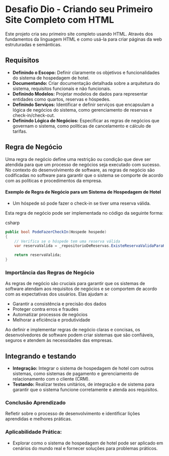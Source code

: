 # **Desafio Dio - Criando seu Primeiro Site Completo com HTML**

Este projeto cria seu primeiro site completo usando HTML. Através dos fundamentos da linguagem HTML e como usá-la para criar páginas da web estruturadas e semânticas.



## Requisitos

- **Definindo o Escopo:** Definir claramente os objetivos e funcionalidades do sistema de hospedagem de hotel.
- **Documentando:** Criar documentação detalhada sobre a arquitetura do sistema, requisitos funcionais e não funcionais.
- **Definindo Modelos:** Projetar modelos de dados para representar entidades como quartos, reservas e hóspedes.
- **Definindo Serviços:** Identificar e definir serviços que encapsulam a lógica de negócios do sistema, como gerenciamento de reservas e check-in/check-out.
- **Definindo Lógica de Negócios:** Especificar as regras de negócios que governam o sistema, como políticas de cancelamento e cálculo de tarifas.



## **Regra de Negócio**

Uma regra de negócio define uma restrição ou condição que deve ser atendida para que um processo de negócios seja executado com sucesso. No contexto do desenvolvimento de software, as regras de negócio são codificadas no software para garantir que o sistema se comporte de acordo com as políticas e procedimentos da empresa.

#### **Exemplo de Regra de Negócio para um Sistema de Hospedagem de Hotel**

- Um hóspede só pode fazer o check-in se tiver uma reserva válida.

Esta regra de negócio pode ser implementada no código da seguinte forma:

csharp

```csharp
public bool PodeFazerCheckIn(Hospede hospede)
{
    // Verifica se o hóspede tem uma reserva válida
    var reservaValida = _repositorioDeReservas.ExisteReservaValidaParaHospede(hospede);

    return reservaValida;
}
```



### Importância das Regras de Negócio

As regras de negócio são cruciais para garantir que os sistemas de software atendam aos requisitos de negócios e se comportem de acordo com as expectativas dos usuários. Elas ajudam a:

- Garantir a consistência e precisão dos dados
- Proteger contra erros e fraudes
- Automatizar processos de negócios
- Melhorar a eficiência e produtividade

Ao definir e implementar regras de negócio claras e concisas, os desenvolvedores de software podem criar sistemas que são confiáveis, seguros e atendem às necessidades das empresas.



## Integrando e testando

- **Integração:** Integrar o sistema de hospedagem de hotel com outros sistemas, como sistemas de pagamento e gerenciamento de relacionamento com o cliente (CRM).
- **Testando:** Realizar testes unitários, de integração e de sistema para garantir que o sistema funcione corretamente e atenda aos requisitos.



### Conclusão Aprendizado

Refletir sobre o processo de desenvolvimento e identificar lições aprendidas e melhores práticas.



### **Aplicabilidade Prática:** 

- Explorar como o sistema de hospedagem de hotel pode ser aplicado em cenários do mundo real e fornecer soluções para problemas práticos.

  

